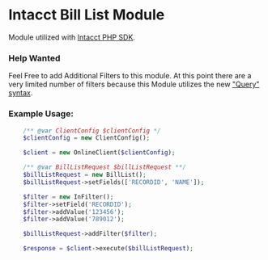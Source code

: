 Intacct Bill List Module
=============================

Module utilized with [Intacct PHP SDK](https://developer.intacct.com/tools/sdk-php/).

### Help Wanted

Feel Free to add Additional Filters to this module.  At this point there are a very limited number of filters because this Module utilizes the new ["Query" syntax](https://developer.intacct.com/web-services/queries/#advantages-of-query).

### Example Usage:

```php
    /** @var ClientConfig $clientConfig */
    $clientConfig = new ClientConfig();

    $client = new OnlineClient($clientConfig);

    /** @var BillListRequest $billListRequest **/
    $billListRequest = new BillList();
    $billListRequest->setFields(['RECORDID', 'NAME']);

    $filter = new InFilter();
    $filter->setField('RECORDID');
    $filter->addValue('123456');
    $filter->addValue('789012');

    $billListRequest->addFilter($filter);

    $response = $client->execute($billListRequest);
```

